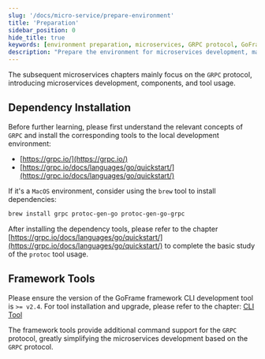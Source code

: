```yaml
---
slug: '/docs/micro-service/prepare-environment'
title: 'Preparation'
sidebar_position: 0
hide_title: true
keywords: [environment preparation, microservices, GRPC protocol, GoFrame, GoFrame framework, dependency installation, CLI development tool, protoc tool, framework tool, protocol support]
description: "Prepare the environment for microservices development, mainly including the installation guide of GRPC protocol dependencies and GoFrame framework CLI tools. Learners need to ensure the installation of GRPC related tools and master the basic application of GRPC protocol in the microservices development of the GoFrame framework."
---
```


The subsequent microservices chapters mainly focus on the `GRPC` protocol, introducing microservices development, components, and tool usage.

## Dependency Installation

Before further learning, please first understand the relevant concepts of `GRPC` and install the corresponding tools to the local development environment:

- [https://grpc.io/](https://grpc.io/)
- [https://grpc.io/docs/languages/go/quickstart/](https://grpc.io/docs/languages/go/quickstart/)

If it's a `MacOS` environment, consider using the `brew` tool to install dependencies:

```bash
brew install grpc protoc-gen-go protoc-gen-go-grpc
```

After installing the dependency tools, please refer to the chapter [https://grpc.io/docs/languages/go/quickstart/](https://grpc.io/docs/languages/go/quickstart/) to complete the basic study of the `protoc` tool usage.

## Framework Tools

Please ensure the version of the GoFrame framework CLI development tool is `>= v2.4`. For tool installation and upgrade, please refer to the chapter: [CLI Tool](../开发工具/开发工具.md)

The framework tools provide additional command support for the `GRPC` protocol, greatly simplifying the microservices development based on the `GRPC` protocol.